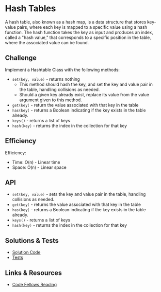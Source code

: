 # Hash Tables

A hash table, also known as a hash map, is a data structure that stores key-value pairs, where each key is mapped to a specific value using a hash function. The hash function takes the key as input and produces an index, called a "hash value," that corresponds to a specific position in the table, where the associated value can be found.

## Challenge

Implement a Hashtable Class with the following methods:
* `set(key, value)` - returns nothing
  * This method should hash the key, and set the key and value pair in the table, handling collisions as needed.
  * Should a given key already exist, replace its value from the value argument given to this method.
* `get(key)` - return the value associated with that key in the table
* `has(key)` - returns a Boolean indicating if the key exists in the table already.
* `keys()` - returns a list of keys
* `hash(key)` - returns the index in the collection for that key

## Efficiency

Efficiency:
* Time: O(n) - Linear time
* Space: O(n) - Linear space

## API

* `set(key, value)` - sets the key and value pair in the table, handling collisions as needed.
* `get(key)` - returns the value associated with that key in the table
* `has(key)` - returns a Boolean indicating if the key exists in the table already.
* `keys()` - returns a list of keys
* `hash(key)` - returns the index in the collection for that key

## Solutions & Tests

* [Solution Code](../../data_structures/hashtable.py)
* [Tests](../../tests/data_structures/test_hashtable.py)

## Links & Resources

* [Code Fellows Reading](https://codefellows.github.io/common_curriculum/data_structures_and_algorithms/Code_401/class-30/resources/Hashtables.html)
